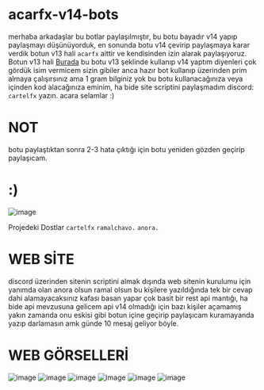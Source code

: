 # acarfx-v14-bots

merhaba arkadaşlar bu botlar paylaşılmıştır, bu botu bayadır v14 yapıp paylaşmayı düşünüyorduk, en sonunda botu v14 çevirip paylaşmaya karar verdik botun v13 hali ```acarfx``` aittir ve kendisinden izin alarak paylaşıyoruz. Botun v13 hali [Burada](https://github.com/acarfx/v13-all-bots) bu botu v13 şeklinde kullanıp v14 yaptım diyenleri çok gördük isim vermicem sizin gibiler anca hazır bot kullanıp üzerinden prim almaya çalışırsınız ama 1 gram bilginiz yok bu botu kullanacağınıza veya içinden kod alacağınıza eminim, ha bide site scriptini paylaşmadım discord: ```cartelfx``` yazın. acara selamlar :)

# NOT 
botu paylaştıktan sonra 2-3 hata çıktığı için botu yeniden gözden geçirip paylaşıcam.

# :)
![image](https://i.hizliresim.com/cm32rny.jpg)

Projedeki Dostlar `cartelfx` `ramalchavo.` `anora.`

# WEB SİTE
discord üzerinden sitenin scriptini almak dışında web sitenin kurulumu için yanımda olan anora olsun ramal olsun bu kişilere yazıldığında tek bir cevap dahi alamayacaksınız kafası basan yapar çok basit bir rest api mantığı, ha bide api mevzusuna gelicem api v14 olmadığı için bazı kişiler açamamış yakın zamanda onu eskisi gibi botun içine geçirip paylaşıcam kuramayanda yazıp darlamasın amk günde 10 mesaj geliyor böyle.

# WEB GÖRSELLERİ

![image](https://cdn.discordapp.com/attachments/1214735083261394955/1238376684147834900/image.png?ex=663f0fa9&is=663dbe29&hm=7920d235fae8620e7583e38dcaf6299c01f8fc82f5b4610830096fc649b9414e&)
![image](https://cdn.discordapp.com/attachments/1214735083261394955/1238376785633345568/image.png?ex=663f0fc1&is=663dbe41&hm=8ef5cbb6da850b7bc6e39153d1f035441972787abb44feb562f956131bb6c609&)
![image](https://cdn.discordapp.com/attachments/1214735083261394955/1238376878893699082/image.png?ex=663f0fd7&is=663dbe57&hm=2c9e74c17cc96aed7671bc342e9944b42928220ceb7725946c90651f652d85c6&)
![image](https://cdn.discordapp.com/attachments/1214735083261394955/1238376997076467712/image.png?ex=663f0ff4&is=663dbe74&hm=2346d55547f484d998418ceed98715841dbda975544c20a217c1b74981aa727d&)
![image](https://cdn.discordapp.com/attachments/1214735083261394955/1238377126986780702/image.png?ex=663f1013&is=663dbe93&hm=daf596f0dc90e742be2b5fd588846d1a7dc2ce3846fa62fbb0f25be65eec0a33&)
![image](https://cdn.discordapp.com/attachments/1214735083261394955/1238377226727198801/image.png?ex=663f102a&is=663dbeaa&hm=0c3b392ea5df0abf827098d21e74d0005b3f6baa8eb2688fb4053141c5ae8bff&)

